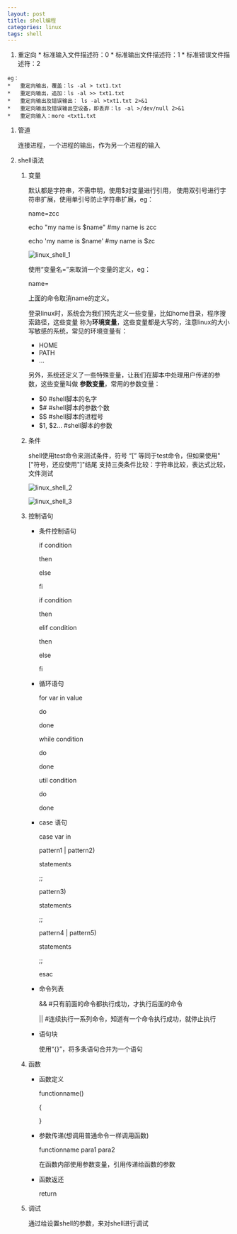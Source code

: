 ```yaml
---
layout: post
title: shell编程
categories: linux
tags: shell
---
```


1.	 重定向
	* 	标准输入文件描述符：0
	* 	标准输出文件描述符：1
	* 	标准错误文件描述符：2
	
	eg：
	* 	重定向输出，覆盖：ls -al > txt1.txt
	* 	重定向输出，追加：ls -al >> txt1.txt
	* 	重定向输出及错误输出： ls -al >txt1.txt 2>&1
	* 	重定向输出及错误输出空设备，即丢弃：ls -al >/dev/null 2>&1
	* 	重定向输入：more <txt1.txt

1.	管道

	连接进程，一个进程的输出，作为另一个进程的输入
	
1.	shell语法

	1.	变量
	
		默认都是字符串，不需申明，使用$对变量进行引用，
		使用双引号进行字符串扩展，使用单引号防止字符串扩展，eg：
		
		name=zcc
		
		echo "my name is $name" #my name is zcc
		
		echo 'my name is $name' #my name is $zc
		
		![linux_shell_1]({{site.baseurl}}/assets/images/linux_shell_1.png)
		
		使用“变量名=”来取消一个变量的定义，eg：
		
		name=
		
		上面的命令取消name的定义。
		
		登录linux时，系统会为我们预先定义一些变量，比如home目录，程序搜索路径，这些变量
		称为**环境变量**，这些变量都是大写的，注意linux的大小写敏感的系统，常见的环境变量有：
		* HOME
		* PATH
		* ...
		
		另外，系统还定义了一些特殊变量，让我们在脚本中处理用户传递的参数，这些变量叫做
		**参数变量**，常用的参数变量：
		* $0   #shell脚本的名字
		* $#   #shell脚本的参数个数
		* $$   #shell脚本的进程号
		* $1, $2...  #shell脚本的参数
		
	1. 	条件
	
		shell使用test命令来测试条件，符号 “[” 等同于test命令，但如果使用"["符号，还应使用"]"结尾
		支持三类条件比较：字符串比较，表达式比较，文件测试
		
		![linux_shell_2]({{site.baseurl}}/assets/images/linux_shell_2.png)
		
		![linux_shell_3]({{site.baseurl}}/assets/images/linux_shell_3.png)
		
	1. 	控制语句
		* 	条件控制语句
		
			if condition
			
			then
			
			else
			
			fi
			
			if condition
			
			then
			
			elif condition
			
			then
			
			else
			
			fi
		* 	循环语句
			
			for var in value
			
			do
			
			done
			
			while condition 
			
			do
			
			done
			
			util condition
			
			do
			
			done
			
		*	case 语句
			
			case var in
			
			pattern1 | pattern2)
			
			statements
			
			;;
			
			pattern3)
			
			statements
			
			;;
			
			pattern4 | pattern5)
			
			statements
			
			;;
			
			esac
			
		* 	命令列表
			
			&& #只有前面的命令都执行成功，才执行后面的命令
			
			|| #连续执行一系列命令，知道有一个命令执行成功，就停止执行
			
		* 	语句块
			
			使用“{}”，将多条语句合并为一个语句
	
	1.	函数
		*	函数定义
			
			functionname()
			
			{
			
			}
		*	参数传递(想调用普通命令一样调用函数)
			
			functionname para1 para2
			
			在函数内部使用参数变量，引用传递给函数的参数
		*	函数返还
			
			return
    1.	调试
		
		通过给设置shell的参数，来对shell进行调试
		